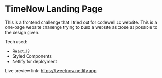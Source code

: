 ﻿# TimeNow Landing Page
 
 This is a frontend challenge that I tried out for codewell.cc website. This is a one-page website challenge trying to build a website as close as possible to the design given.
 
 Tech used:
 - React.JS
 - Styled Components
 - Netlify for deployment

Live preview link: https://tweetnow.netlify.app
